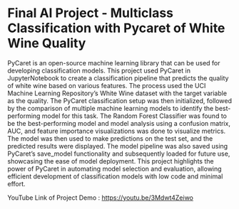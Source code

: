 # Final AI Project - Multiclass Classification with Pycaret of White Wine Quality
PyCaret is an open-source machine learning library that can be used for developing classification models. This project used PyCaret in JupyterNotebook to create a classification pipeline that predicts the quality of white wine based on various features. The process used the UCI Machine Learning Repository’s White Wine dataset with the target variable as the quality. The PyCaret classification setup was then initialized, followed by the comparison of multiple machine learning models to identify the best-performing model for this task. The Random Forest Classifier was found to be the best-performing model and model analysis using a confusion matrix, AUC, and feature importance visualizations was done to visualize metrics. The model was then used to make predictions on the test set, and the predicted results were displayed. The model pipeline was also saved using PyCaret’s save_model functionality and subsequently loaded for future use, showcasing the ease of model deployment. This project highlights the power of PyCaret in automating model selection and evaluation, allowing efficient development of classification models with low code and minimal effort. 

YouTube Link of Project Demo : https://youtu.be/3Mdwt4Zeiwo
